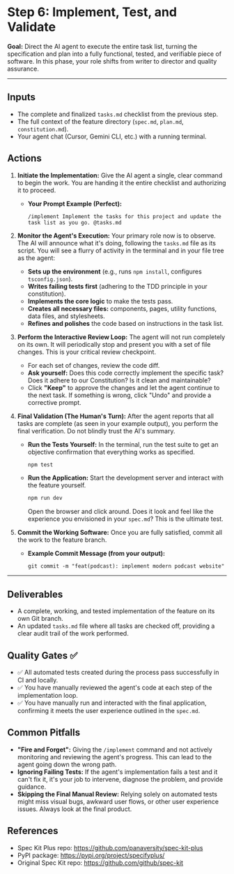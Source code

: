 # **Step 6: Implement, Test, and Validate**

**Goal:** Direct the AI agent to execute the entire task list, turning the specification and plan into a fully functional, tested, and verifiable piece of software. In this phase, your role shifts from writer to director and quality assurance.

---

## **Inputs**

-   The complete and finalized `tasks.md` checklist from the previous step.
-   The full context of the feature directory (`spec.md`, `plan.md`, `constitution.md`).
-   Your agent chat (Cursor, Gemini CLI, etc.) with a running terminal.

## **Actions**

1.  **Initiate the Implementation:** Give the AI agent a single, clear command to begin the work. You are handing it the entire checklist and authorizing it to proceed.
    *   **Your Prompt Example (Perfect):**
        ```
        /implement Implement the tasks for this project and update the task list as you go. @tasks.md
        ```

2.  **Monitor the Agent's Execution:** Your primary role now is to observe. The AI will announce what it's doing, following the `tasks.md` file as its script. You will see a flurry of activity in the terminal and in your file tree as the agent:
    *   **Sets up the environment** (e.g., runs `npm install`, configures `tsconfig.json`).
    *   **Writes failing tests first** (adhering to the TDD principle in your constitution).
    *   **Implements the core logic** to make the tests pass.
    *   **Creates all necessary files:** components, pages, utility functions, data files, and stylesheets.
    *   **Refines and polishes** the code based on instructions in the task list.

3.  **Perform the Interactive Review Loop:** The agent will not run completely on its own. It will periodically stop and present you with a set of file changes. This is your critical review checkpoint.
    *   For each set of changes, review the code diff.
    *   **Ask yourself:** Does this code correctly implement the specific task? Does it adhere to our Constitution? Is it clean and maintainable?
    *   Click **"Keep"** to approve the changes and let the agent continue to the next task. If something is wrong, click "Undo" and provide a corrective prompt.

4.  **Final Validation (The Human's Turn):** After the agent reports that all tasks are complete (as seen in your example output), you perform the final verification. Do not blindly trust the AI's summary.
    *   **Run the Tests Yourself:** In the terminal, run the test suite to get an objective confirmation that everything works as specified.
        ```bash
        npm test
        ```
    *   **Run the Application:** Start the development server and interact with the feature yourself.
        ```bash
        npm run dev
        ```
        Open the browser and click around. Does it look and feel like the experience you envisioned in your `spec.md`? This is the ultimate test.

5.  **Commit the Working Software:** Once you are fully satisfied, commit all the work to the feature branch.
    *   **Example Commit Message (from your output):**
        ```
        git commit -m "feat(podcast): implement modern podcast website"
        ```

---

## **Deliverables**

-   A complete, working, and tested implementation of the feature on its own Git branch.
-   An updated `tasks.md` file where all tasks are checked off, providing a clear audit trail of the work performed.

## **Quality Gates ✅**

-   ✅ All automated tests created during the process pass successfully in CI and locally.
-   ✅ You have manually reviewed the agent's code at each step of the implementation loop.
-   ✅ You have manually run and interacted with the final application, confirming it meets the user experience outlined in the `spec.md`.

## **Common Pitfalls**

-   **"Fire and Forget":** Giving the `/implement` command and not actively monitoring and reviewing the agent's progress. This can lead to the agent going down the wrong path.
-   **Ignoring Failing Tests:** If the agent's implementation fails a test and it can't fix it, it's your job to intervene, diagnose the problem, and provide guidance.
-   **Skipping the Final Manual Review:** Relying solely on automated tests might miss visual bugs, awkward user flows, or other user experience issues. Always look at the final product.

## References

- Spec Kit Plus repo: https://github.com/panaversity/spec-kit-plus
- PyPI package: https://pypi.org/project/specifyplus/
- Original Spec Kit repo: https://github.com/github/spec-kit
